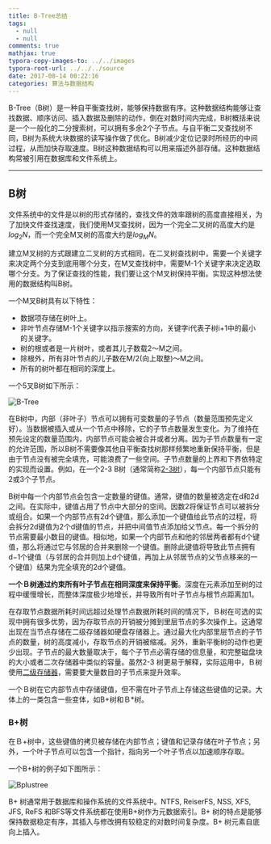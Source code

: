 ```yaml
---
title: B-Tree总结
tags:
  - null
  - null
comments: true
mathjax: true
typora-copy-images-to: ../../images
typora-root-url: ../../../source
date: 2017-08-14 00:22:16
categories: 算法与数据结构
---
```


B-Tree（B树）是一种自平衡查找树，能够保持数据有序。这种数据结构能够让查找数据、顺序访问、插入数据及删除的动作，倒在对数时间内完成，B树概括来说是一个一般化的二分搜索树，可以拥有多余2个子节点。与自平衡二叉查找树不同，B树为系统大块数据的读写操作做了优化。B树减少定位记录时所经历的中间过程，从而加快存取速度。B树这种数据结构可以用来描述外部存储。这种数据结构常被引用在数据库和文件系统上。

<!-- more -->

---

## B树

文件系统中的文件是以树的形式存储的，查找文件的效率跟树的高度直接相关，为了加快文件查找速度，我们使用M叉查找树，因为一个完全二叉树的高度大约是$log_2N$，而一个完全M叉树的高度大约是$log_MN$。

建立M叉树的方式跟建立二叉树的方式相同，在二叉树查找树中，需要一个关键字来决定两个分支到底用哪个分支，在M叉查找树中，需要M-1个关键字来决定选取哪个分支。为了保证查找的性能，我们要让这个M叉树保持平衡。实现这种想法使用的数据结构叫B树。

一个M叉B树具有以下特性：

- 数据项存储在树叶上。
- 非叶节点存储M-1个关键字以指示搜索的方向，关键字i代表子树i+1中的最小的关键字。
- 树的根或者是一片树叶，或者其儿子数载2～M之间。
- 除根外，所有非叶节点的儿子数在M/2(向上取整)～M之间。
- 所有的树叶都在相同的深度上。

一个5叉B树如下所示：

![B-Tree](B-Tree.png)

在B树中，内部（非叶子）节点可以拥有可变数量的子节点（数量范围预先定义好）。当数据被插入或从一个节点中移除，它的子节点数量发生变化。为了维持在预先设定的数量范围内，内部节点可能会被合并或者分离。因为子节点数量有一定的允许范围，所以B树不需要像其他自平衡查找树那样频繁地重新保持平衡，但是由于节点没有被完全填充，可能浪费了一些空间。子节点数量的上界和下界依特定的实现而设置。例如，在一个2-3 B树（通常简称[2-3树](https://zh.wikipedia.org/wiki/2-3%E6%A0%91)），每一个内部节点只能有2或3个子节点。

B树中每一个内部节点会包含一定数量的键值。通常，键值的数量被选定在d和2d之间。在实际中，键值占用了节点中大部分的空间。因数2将保证节点可以被拆分或组合。如果一个内部节点有2d个键值，那么添加一个键值给此节点的过程，将会拆分2d键值为2个d键值的节点，并把中间值节点添加给父节点。每一个拆分的节点需要最小数目的键值。相似地，如果一个内部节点和他的邻居两者都有d个键值，那么将通过它与邻居的合并来删除一个键值。删除此键值将导致此节点拥有d−1个键值（与邻居的合并则加上d个键值，再加上从邻居节点的父节点移来的一个键值）结果为完全填充的2d个键值。

**一个Ｂ树通过约束所有叶子节点在相同深度来保持平衡**。深度在元素添加至树的过程中缓慢增长，而整体深度极少地增长，并导致所有叶子节点与根节点距离加1。

在存取节点数据所耗时间远超过处理节点数据所耗时间的情况下，Ｂ树在可选的实现中拥有很多优势，因为存取节点的开销被分摊到里层节点的多次操作上。这通常出现在当节点存储在二级存储器如硬盘存储器上。通过最大化内部里层节点的子节点的数量，树的高度减小，存取节点的开销被缩减。另外，重新平衡树的动作也更少出现。子节点的最大数量取决于，每个子节点必需存储的信息量，和完整磁盘块的大小或者二次存储器中类似的容量。虽然2-3 树更易于解释，实际运用中，Ｂ树使用[二级存储器](https://zh.wikipedia.org/w/index.php?title=%E4%BA%8C%E7%BA%A7%E5%AD%98%E5%82%A8%E5%99%A8&action=edit&redlink=1)，需要要大量数目的子节点来提升效率。

一个Ｂ树在它内部节点中存储键值，但不需在叶子节点上存储这些键值的记录。大体上的一类包含一些变体，如B+树和Ｂ*树。

### B+树

在Ｂ+树中，这些键值的拷贝被存储在内部节点；键值和记录存储在叶子节点；另外，一个叶子节点可以包含一个指针，指向另一个叶子节点以加速顺序存取。

一个B+树的例子如下图所示：

![Bplustree](Bplustree.png)

B+ 树通常用于数据库和操作系统的文件系统中。NTFS, ReiserFS, NSS, XFS, JFS, ReFS 和BFS等文件系统都在使用B+树作为元数据索引。B+ 树的特点是能够保持数据稳定有序，其插入与修改拥有较稳定的对数时间复杂度。B+ 树元素自底向上插入。



